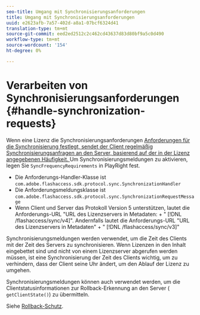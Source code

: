 ```yaml
---
seo-title: Umgang mit Synchronisierungsanforderungen
title: Umgang mit Synchronisierungsanforderungen
uuid: e2623afb-7a57-402d-a8a1-07bcf6324d41
translation-type: tm+mt
source-git-commit: eed2ed2512c2c462cd43637d83d80bf9a5c0d490
workflow-type: tm+mt
source-wordcount: '154'
ht-degree: 0%

---
```



# Verarbeiten von Synchronisierungsanforderungen {#handle-synchronization-requests}

Wenn eine Lizenz die Synchronisierungsanforderungen [Anforderungen für die Synchronisierung festlegt, sendet der Client regelmäßig Synchronisierungsanfragen an den Server, basierend auf der in der Lizenz angegebenen Häufigkeit. ](../../protecting-content/introduction/usage-rules/authentication/synchronization.md) Um Synchronisierungsmeldungen zu aktivieren, legen Sie `SyncFrequencyRequirements` in PlayRight fest.

* Die Anforderungs-Handler-Klasse ist `com.adobe.flashaccess.sdk.protocol.sync.SynchronizationHandler`
* Die Anforderungsmeldungsklasse ist `com.adobe.flashaccess.sdk.protocol.sync.SynchronizationRequestMessage`
* Wenn Client und Server das Protokoll Version 5 unterstützen, lautet die Anforderungs-URL &quot;URL des Lizenzservers in Metadaten: + &quot; [!DNL /flashaccess/sync/v4]&quot;. Andernfalls lautet die Anforderungs-URL &quot;URL des Lizenzservers in Metadaten&quot; + &quot; [!DNL /flashaccess/sync/v3]&quot;

Synchronisierungsmeldungen werden verwendet, um die Zeit des Clients mit der Zeit des Servers zu synchronisieren. Wenn Lizenzen in den Inhalt eingebettet sind und nicht von einem Lizenzserver abgerufen werden müssen, ist eine Synchronisierung der Zeit des Clients wichtig, um zu verhindern, dass der Client seine Uhr ändert, um den Ablauf der Lizenz zu umgehen.

Synchronisierungsmeldungen können auch verwendet werden, um die Clientstatusinformationen zur Rollback-Erkennung an den Server ( `getClientState()`) zu übermitteln.

Siehe [Rollback-Schutz](../../protecting-content/implementing-the-license-server/processing-drm-requests.md#rollback-detection).
